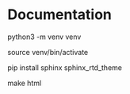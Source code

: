 # Documentation

python3 -m venv venv

source venv/bin/activate
 
pip install sphinx sphinx_rtd_theme

make html